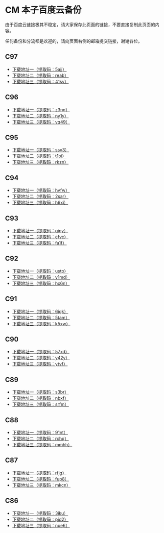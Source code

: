 <!---
title: CM 本子百度云备份
date: 0000-00-00 00:00:00
categories:
  - ACG
tags:
  - CM
--->

# CM 本子百度云备份

由于百度云链接极其不稳定，请大家保存此页面的链接，不要直接复制此页面的内容。

任何备份和分流都是欢迎的，请向页面右侧的邮箱提交链接，谢谢各位。

<!--more-->

## C97

+   [下载地址一（提取码：5ajj）](https://pan.baidu.com/s/1fV1EogwOuZXsVo8ezTs8RA)
+   [下载地址二（提取码：reab）](https://pan.baidu.com/s/1SovqtVOdiUjVX9jjrxnhIQ)
+   [下载地址三（提取码：41sv）](https://pan.baidu.com/s/1QC49js7k0ku5nIJPKs9NcA)

## C96

+   [下载地址一（提取码：z3nq）](https://pan.baidu.com/s/1iLD659nT8gJ67Vf8QNnPkA)
+   [下载地址二（提取码：ny1y）](https://pan.baidu.com/s/1kvv3QdszL-P4iPSoJrRYrw)
+   [下载地址三（提取码：vq49）](https://pan.baidu.com/s/1VEcJ9Jj4Ho475-Oiz3pGxw)

## C95

+   [下载地址一（提取码：ssv3）](https://pan.baidu.com/s/1Ql0LSS-52XRHUD3yfiMCTA)
+   [下载地址二（提取码：t1bi）](https://pan.baidu.com/s/1Xgivisa1J-Wk_bfy5uNjSg)
+   [下载地址三（提取码：rkzn）](https://pan.baidu.com/s/1j_GDQB87HEK7JC8JXdhRqA)

## C94

+   [下载地址一（提取码：hvfw）](https://pan.baidu.com/s/1lW5axASotEWtCxUew8I-ZA)
+   [下载地址二（提取码：2sar）](https://pan.baidu.com/s/1E25Cb3QKcu5fqfNMC8UDGg)
+   [下载地址三（提取码：h9xi）](https://pan.baidu.com/s/1A5CJmrNSdlmFrUaSAxTl_A)

## C93

+   [下载地址一（提取码：qiny）](https://pan.baidu.com/s/1nKQUSjPf6Nv2lCxzicggUg)
+   [下载地址二（提取码：cfvc）](https://pan.baidu.com/s/1KUsKzJNMgajpzr46z73T2Q)
+   [下载地址三（提取码：fa1f）](https://pan.baidu.com/s/1CtpvUJtd8Zp4EfdzHmgTCg)

## C92

+   [下载地址一（提取码：ustp）](https://pan.baidu.com/s/1QDlv-3SMbbfs-sJDPAmnEg)
+   [下载地址二（提取码：v1md）](https://pan.baidu.com/s/1QSLvmrl7Ia4X964nFl2EJw)
+   [下载地址三（提取码：hx6n）](https://pan.baidu.com/s/1XDiRXehw_qT3FT7hU0Tn6Q)

## C91

+   [下载地址一（提取码：6igk）](https://pan.baidu.com/s/1pkCaNq_TXvQGOoGwxKhq7Q)
+   [下载地址二（提取码：5tam）](https://pan.baidu.com/s/1QCTtEA0byuQB09EyPY_erQ)
+   [下载地址三（提取码：k5xw）](https://pan.baidu.com/s/1dM9Sth7z3rXC9EV69qylHw)

## C90

+   [下载地址一（提取码：57xd）](https://pan.baidu.com/s/1ejMJZHd1bjsdrBsy4RjfOw)
+   [下载地址二（提取码：y42y）](https://pan.baidu.com/s/1QHUBGMn_1uWSD_2f7mZ7HA)
+   [下载地址三（提取码：ytvf）](https://pan.baidu.com/s/1fDD_TB0AAyNLypX7Lr96Vg)

## C89

+   [下载地址一（提取码：s3br）](https://pan.baidu.com/s/10GYQzsa2Z2QWela588T5dQ)
+   [下载地址二（提取码：nbxf）](https://pan.baidu.com/s/1mxp7WMXAU7KJwYpk3GmpEw)
+   [下载地址三（提取码：srfm）](https://pan.baidu.com/s/11nfYV7aTiutTAed3EEbIhA)

## C88

+   [下载地址一（提取码：91nt）](https://pan.baidu.com/s/1WThOW5sdsH3umTbQ3Eiu1A)
+   [下载地址二（提取码：rchq）](https://pan.baidu.com/s/1Qu0g0pHfpbf8kC7belbmKw)
+   [下载地址三（提取码：mmhh）](https://pan.baidu.com/s/1hk2gN9dADA4kygPFNZ4Axw)

## C87

+   [下载地址一（提取码：rfjg）](https://pan.baidu.com/s/14AkemIlQt0NBOQ7g_6rTnA)
+   [下载地址二（提取码：fup8）](https://pan.baidu.com/s/19ApKphQiwPTDJSTlAb6zwQ)
+   [下载地址三（提取码：mkcn）](https://pan.baidu.com/s/1rotacj1_jB0XM7VVsTB5SQ)

## C86

+   [下载地址一（提取码：3iku）](https://pan.baidu.com/s/1KCoFJYD5maBEs-GUgNAYig)
+   [下载地址二（提取码：pid2）](https://pan.baidu.com/s/1yFTFcAGH5TO6BkUmUgCSgg)
+   [下载地址三（提取码：nue6）](https://pan.baidu.com/s/11rso8ZhCytCjcaXIm0jr6g)
